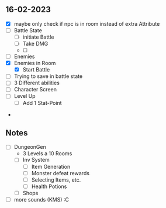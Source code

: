 ## 16-02-2023

- [X] maybe only check if npc is in room instead of extra Attribute
- [ ] Battle State
  - [ ] initiate Battle
  - [ ] Take DMG
  - [ ]
- [ ] Enemies
- [X] Enemies in Room
  - [X] Start Battle
- [ ] Trying to save in battle state
- [ ] 3 Different abilities
- [ ] Character Screen
- [ ] Level Up 
    - [ ] Add 1 Stat-Point
- 



## Notes
- [ ] DungeonGen
    - 3 Levels a 10 Rooms
    - [ ] Inv System
        - [ ] Item Generation
        - [ ] Monster defeat rewards
        - [ ] Selecting Items, etc.
        - [ ] Health Potions
    - [ ] Shops
- [ ] more sounds (KMS) :C